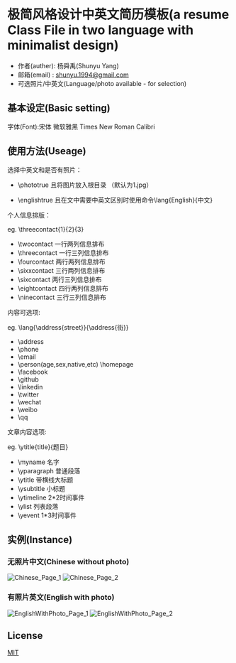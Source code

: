 # 极简风格设计中英文简历模板(a resume Class File in two language with minimalist design)

- 作者(auther): 杨舜禹(Shunyu Yang)
- 邮箱(email) : shunyu.1994@gmail.com
- 可选照片/中英文(Language/photo available - for selection)

## 基本设定(Basic setting)

字体(Font):宋体 微软雅黑 Times New Roman Calibri

## 使用方法(Useage)

选择中英文和是否有照片：

- \phototrue 且将图片放入根目录 （默认为1.jpg）

- \englishtrue 且在文中需要中英文区别时使用命令\lang{English}{中文}

个人信息排版：

eg. \threecontact{1}{2}{3}

- \twocontact 一行两列信息排布
- \threecontact 一行三列信息排布
- \fourcontact 两行两列信息排布
- \sixxcontact 三行两列信息排布
- \sixcontact 两行三列信息排布
- \eightcontact 四行两列信息排布
- \ninecontact 三行三列信息排布

内容可选项:

eg. \lang{\address{street}}{\address{街}}

- \address
- \phone
- \email
- \person(age,sex,native,etc) \homepage
- \facebook
- \github
- \linkedin
- \twitter
- \wechat
- \weibo
- \qq

文章内容选项:

eg. \ytitle{title}{题目}

- \myname 名字
- \yparagraph 普通段落
- \ytitle 带横线大标题
- \ysubtitle 小标题
- \ytimeline 2*2时间事件
- \ylist 列表段落
- \yevent 1*3时间事件

## 实例(Instance)

### 无照片中文(Chinese without photo)

![Chinese_Page_1](./demo/Chinese_Page_1.png)
![Chinese_Page_2](./demo/Chinese_Page_2.png)

### 有照片英文(English with photo)

![EnglishWithPhoto_Page_1](./demo/EnglishWithPhoto_Page_1.png)
![EnglishWithPhoto_Page_2](./demo/EnglishWithPhoto_Page_2.png)

## License

[MIT](LICENSE)